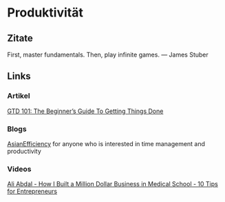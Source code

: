 # Produktivität

## Zitate

First, master fundamentals. Then, play infinite games. — James Stuber

## Links

### Artikel

[GTD 101: The Beginner’s Guide To Getting Things Done](http://www.asianefficiency.com/task-management/gtd-intro/)

### Blogs

[AsianEfficiency](http://www.asianefficiency.com/)
for anyone who is interested in time management and productivity

### Videos

[Ali Abdal - How I Built a Million Dollar Business in Medical School - 10 Tips for Entrepreneurs](https://www.youtube.com/watch?v=80rugVXQzes)
